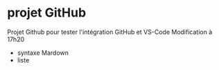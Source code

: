 # projet GitHub

Projet Github pour tester l'intégration GitHub et VS-Code
Modification à 17h20

- syntaxe Mardown
- liste 